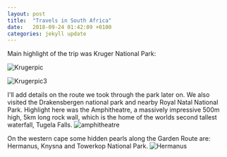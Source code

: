 ```yaml
---
layout: post
title:  "Travels in South Africa"
date:   2018-09-24 01:42:09 +0100
categories: jekyll update
---
```


Main highlight of the trip was Kruger National Park:

![Krugerpic]({{TiffanyVlaar.github.io}}/pics/Giraffe.JPG)
<!---![Krugerpic2]({{TiffanyVlaar.github.io}}/pics/Rhino.JPG)-->
![Krugerpic3]({{TiffanyVlaar.github.io}}/pics/Elephants.JPG)
<!---![Krugerpic4]({{TiffanyVlaar.github.io}}/pics/test.JPG)-->

I'll add details on the route we took through the park later on.
We also visited the Drakensbergen national park and nearby Royal Natal National Park. Highlight here was the Amphitheatre, a massively impressive 500m high, 5km long rock wall, which is the home of the worlds second tallest waterfall, Tugela Falls.
![amphitheatre]({{TiffanyVlaar.github.io}}/pics/Drakensbergen.JPG)

On the western cape some hidden pearls along the Garden Route are: Hermanus, Knysna and Towerkop National Park.
![Hermanus]({{TiffanyVlaar.github.io}}/pics/Hermanus.JPG)
<!--- de Hel -->
